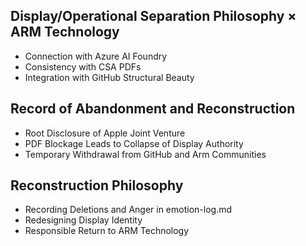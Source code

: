 ##  Display/Operational Separation Philosophy × ARM Technology
- Connection with Azure AI Foundry
- Consistency with CSA PDFs
- Integration with GitHub Structural Beauty

##  Record of Abandonment and Reconstruction
- Root Disclosure of Apple Joint Venture
- PDF Blockage Leads to Collapse of Display Authority
- Temporary Withdrawal from GitHub and Arm Communities

##  Reconstruction Philosophy
- Recording Deletions and Anger in emotion-log.md
- Redesigning Display Identity
- Responsible Return to ARM Technology

